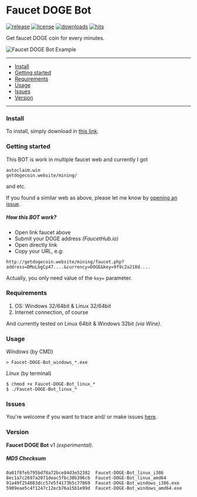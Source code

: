 # Faucet DOGE Bot
[![release](https://img.shields.io/github/release/dwisiswant0/Faucet-DOGE-Bot.svg)](https://github.com/dwisiswant0/Faucet-DOGE-Bot/releases/)
[![license](https://img.shields.io/github/license/dwisiswant0/Faucet-DOGE-Bot.svg)](https://github.com/dwisiswant0/Faucet-DOGE-Bot/blob/master/LICENSE)
[![downloads](https://img.shields.io/github/downloads/dwisiswant0/Faucet-DOGE-Bot/latest/total.svg)](https://github.com/dwisiswant0/Faucet-DOGE-Bot/releases/)
[![hits](http://hits.dwyl.com/dwisiswant0/Faucet-DOGE-Bot.svg)](http://hits.dwyl.com/dwisiswant0/Faucet-DOGE-Bot)

Get faucet DOGE coin for every minutes.

![Faucet DOGE Bot Example](https://user-images.githubusercontent.com/25837540/36061533-1f9110b8-0e8e-11e8-9cb1-4d61bfa5c5f4.png)

---

- [Install](#install)
- [Getting started](#getting-started)
- [Requirements](#requirements)
- [Usage](#usage)
- [Issues](#issues)
- [Version](#version)

---

### Install

To install, simply download in [this link](https://github.com/dwisiswant0/Faucet-DOGE-Bot/releases).

### Getting started

This BOT is work in multiple faucet web and currently I got
```
autoclaim.win
getdogecoin.website/mining/
```
and etc.

If you found a similar web as above, please let me know by [opening an issue](https://github.com/dwisiswant0/Faucet-DOGE-Bot/issues).

##### How this BOT work?
* Open link faucet above
* Submit your DOGE address *(FaucetHub.io)*
* Open directly link
* Copy your URL, e.g:
```
http://getdogecoin.website/mining/faucet.php?address=DMuLbgCp47....&currency=DOGE&key=9f9c2a218d....
```

Actually, you only need value of the `key=` parameter.

### Requirements

1. OS: Windows 32/64bit & Linux 32/64bit
2. Internet connection, of course

And currently tested on Linux 64bit & Windows 32bit *(via Wine)*.

### Usage
*Windows* (by CMD)
```
> Faucet-DOGE-Bot_windows_*.exe
```

*Linux* (by terminal)
```
$ chmod +x Faucet-DOGE-Bot_linux_*
$ ./Faucet-DOGE-Bot_linux_*
```

### Issues
You're welcome if you want to trace and/ or make issues [here](https://github.com/dwisiswant0/Faucet-DOGE-Bot/issues).

### Version
**Faucet DOGE Bot** v1 *(experimental)*.

##### MD5 Checksum
```
0a01f8feb795bd78a72bce84d3e52382  Faucet-DOGE-Bot_linux_i386
8ec1a7c2697a2071deac5fbc30b396cb  Faucet-DOGE-Bot_linux_amd64
91a49f254083dcc57e5f4173b5c77069  Faucet-DOGE-Bot_windows_i386.exe
5909eae5c4f1247c12ecb76a15b1e99d  Faucet-DOGE-Bot_windows_amd64.exe
```
